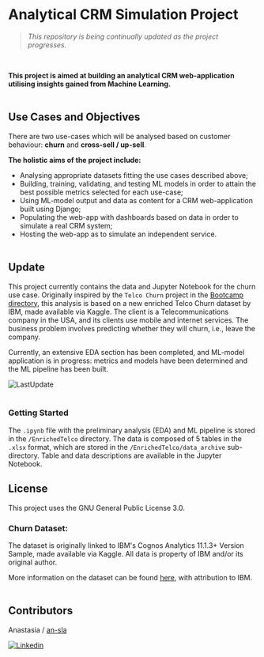 # Analytical CRM Simulation Project

>_This repository is being continually updated as the project progresses._

<br>

**This project is aimed at building an analytical CRM web-application utilising insights gained from Machine Learning.**
<br></br>
## Use Cases and Objectives

There are two use-cases which will be analysed based on customer behaviour: **churn** and **cross-sell / up-sell**.

**The holistic aims of the project include:**
- Analysing appropriate datasets fitting the use cases described above;
- Building, training, validating, and testing ML models in order to attain the best possible metrics selected for each use-case;
- Using ML-model output and data as content for a CRM web-application built using Django;
- Populating the web-app with dashboards based on data in order to simulate a real CRM system;
- Hosting the web-app as to simulate an independent service.
<br></br>

## Update


This project currently contains the data and Jupyter Notebook for the churn use case. Originally inspired by the `Telco Churn` project in the [Bootcamp directory](https://github.com/an-sla/BootcampProjects), this analysis is based on a new enriched Telco Churn dataset by IBM, made available via Kaggle. The client is a Telecommunications company in the USA, and its clients use mobile and internet services. The business problem involves predicting whether they will churn, i.e., leave the company.

Currently, an extensive EDA section has been completed, and ML-model application is in progress: metrics and models have been determined and the ML pipeline has been built.

![LastUpdate](https://img.shields.io/badge/Latest%20Update-07.02.23-green)
<br></br>

### Getting Started

The `.ipynb` file with the preliminary analysis (EDA) and ML pipeline is stored in the `/EnrichedTelco` directory. The data is composed of 5 tables in the `.xlsx` format, which are stored in the `/EnrichedTelco/data_archive` sub-directory. Table and data descriptions are available in the Jupyter Notebook.

## License

This project uses the GNU General Public License 3.0.

### Churn Dataset:

The dataset is originally linked to IBM's Cognos Analytics 11.1.3+ Version Sample, made available via Kaggle. All data is property of IBM and/or its original author.

More information on the dataset can be found [here](https://www.kaggle.com/datasets/ylchang/telco-customer-churn-1113?select=Telco_customer_churn.xlsx), with attribution to IBM.
<br></br>

## Contributors

Anastasia / [an-sla](https://github.com/an-sla)

[![Linkedin](https://img.shields.io/badge/LinkedIn-0077B5?style=for-the-badge&logo=linkedin&logoColor=white)](https://www.linkedin.com/in/anastasia-slabucho-21b9b219b/)
